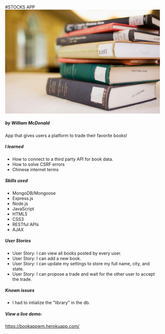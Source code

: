 #STOCKS APP
![alt stocks](https://github.com/ginoskotheon/bookapp/blob/master/public/assets/img/books.jpg)
##### by William McDonald

App that gives users a platform to trade their favorite books!

##### I learned

 - How to connect to a third party API for book data.
 - How to solve CSRF errors
 - Chinese internet terms


##### Skills used
 - MongoDB/Mongoose
 - Express.js
 - Node.js
 - JavaScript
 - HTML5
 - CSS3
 - RESTful APIs
 - AJAX

##### User Stories
 - User Story: I can view all books posted by every user.
 - User Story: I can add a new book.
 - User Story: I can update my settings to store my full name, city, and state.
 - User Story: I can propose a trade and wait for the other user to accept the trade.

##### Known issues
 - I had to intialize the "library" in the db.

##### View a live demo:

https://bookappwm.herokuapp.com/


